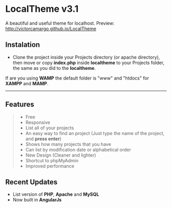 LocalTheme v3.1
==============
A beautiful and useful theme for localhost.
Preview: http://victorcamargo.github.io/LocalTheme

Instalation
-----------
- Clone the project inside your Projects directory (or apache directory), then move or copy **index.php** inside **localtheme** to your Projects folder, the same as you did to the **localtheme**.

If are you using **WAMP** the default folder is "www" and "htdocs" for **XAMPP** and **MAMP**.

----------
Features
--------

> - Free
> - Responsive
> - List all of your projects
> - An easy way to find an project (Just type the name of the project, and **press enter**)
> - Shows how many projects that you have
> - Can list by modification date or alphabetical order
> - New Design (Cleaner and lighter)
> - Shortcut to phpMyAdmin
> - Improved performance

Recent Updates
-------------------------------
- List version of **PHP**, **Apache** and **MySQL**
- Now built in **AngularJs**